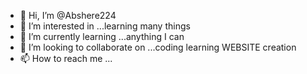 - 👋 Hi, I’m @Abshere224
- 👀 I’m interested in ...learning many things
- 🌱 I’m currently learning ...anything I can
- 💞️ I’m looking to collaborate on ...coding learning WEBSITE creation
- 📫 How to reach me ...

<!---
Abshere224/Abshere224 is a ✨ special ✨ repository because its `README.md` (this file) appears on your GitHub profile.
You can click the Preview link to take a look at your changes.
--->
